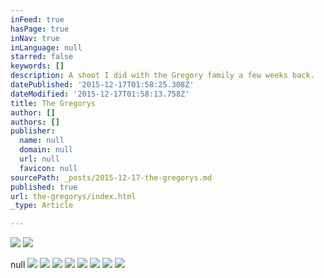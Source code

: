 ```yaml
---
inFeed: true
hasPage: true
inNav: true
inLanguage: null
starred: false
keywords: []
description: A shoot I did with the Gregory family a few weeks back.
datePublished: '2015-12-17T01:58:25.308Z'
dateModified: '2015-12-17T01:58:13.758Z'
title: The Gregorys
author: []
authors: []
publisher:
  name: null
  domain: null
  url: null
  favicon: null
sourcePath: _posts/2015-12-17-the-gregorys.md
published: true
url: the-gregorys/index.html
_type: Article

---
```

![](https://the-grid-user-content.s3-us-west-2.amazonaws.com/a9c4d5c6-ce2c-46f4-9cee-2ed41497d091.jpg)
![](https://the-grid-user-content.s3-us-west-2.amazonaws.com/15f40873-efc1-4819-901f-e0b2b1834d23.jpg)

null
![](https://the-grid-user-content.s3-us-west-2.amazonaws.com/349abca7-bff7-4863-aaa9-47874b17c7b4.jpg)
![](https://the-grid-user-content.s3-us-west-2.amazonaws.com/fda03759-d805-431c-9128-23b44e6409ff.jpg)
![](https://the-grid-user-content.s3-us-west-2.amazonaws.com/7b073a15-3100-45d1-9307-90b940e9737a.jpg)
![](https://the-grid-user-content.s3-us-west-2.amazonaws.com/3545f229-fe76-48d1-b698-6bf9d1e875b1.jpg)
![](https://the-grid-user-content.s3-us-west-2.amazonaws.com/769bf378-c27c-4e1b-9ae8-13e945983bd4.jpg)
![](https://the-grid-user-content.s3-us-west-2.amazonaws.com/e529202a-a6f7-450a-942b-28df665ce627.jpg)
![](https://the-grid-user-content.s3-us-west-2.amazonaws.com/3afeb685-15ac-440c-be9a-58a616202f03.jpg)
![](https://the-grid-user-content.s3-us-west-2.amazonaws.com/c24fe8b0-5442-41ce-a3f2-e71f5071b7dd.jpg)